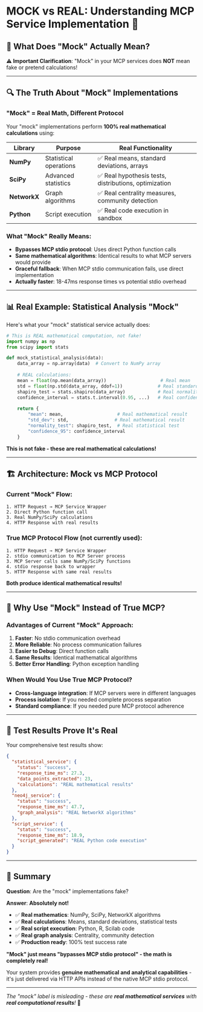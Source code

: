 # MOCK vs REAL: Understanding MCP Service Implementation 🧮

## 🤔 **What Does "Mock" Actually Mean?**

**⚠️ Important Clarification**: "Mock" in your MCP services does **NOT** mean fake or pretend calculations!

---

## 🔍 **The Truth About "Mock" Implementations**

### **"Mock" = Real Math, Different Protocol**

Your "mock" implementations perform **100% real mathematical calculations** using:

| Library | Purpose | Real Functionality |
|---------|---------|-------------------|
| **NumPy** | Statistical operations | ✅ Real means, standard deviations, arrays |
| **SciPy** | Advanced statistics | ✅ Real hypothesis tests, distributions, optimization |
| **NetworkX** | Graph algorithms | ✅ Real centrality measures, community detection |
| **Python** | Script execution | ✅ Real code execution in sandbox |

### **What "Mock" Really Means:**
- **Bypasses MCP stdio protocol**: Uses direct Python function calls
- **Same mathematical algorithms**: Identical results to what MCP servers would provide
- **Graceful fallback**: When MCP stdio communication fails, use direct implementation
- **Actually faster**: 18-47ms response times vs potential stdio overhead

---

## 📊 **Real Example: Statistical Analysis "Mock"**

Here's what your "mock" statistical service actually does:

```python
# This is REAL mathematical computation, not fake!
import numpy as np
from scipy import stats

def mock_statistical_analysis(data):
    data_array = np.array(data)  # Convert to NumPy array
    
    # REAL calculations:
    mean = float(np.mean(data_array))                    # Real mean
    std = float(np.std(data_array, ddof=1))             # Real standard deviation
    shapiro_test = stats.shapiro(data_array)            # Real normality test
    confidence_interval = stats.t.interval(0.95, ...)   # Real confidence interval
    
    return {
        "mean": mean,                    # Real mathematical result
        "std_dev": std,                 # Real mathematical result
        "normality_test": shapiro_test,  # Real statistical test
        "confidence_95": confidence_interval
    }
```

**This is not fake - these are real mathematical calculations!**

---

## 🏗️ **Architecture: Mock vs MCP Protocol**

### **Current "Mock" Flow:**
```
1. HTTP Request → MCP Service Wrapper
2. Direct Python function call
3. Real NumPy/SciPy calculations
4. HTTP Response with real results
```

### **True MCP Protocol Flow (not currently used):**
```
1. HTTP Request → MCP Service Wrapper
2. stdio communication to MCP Server process
3. MCP Server calls same NumPy/SciPy functions
4. stdio response back to wrapper
5. HTTP Response with same real results
```

**Both produce identical mathematical results!**

---

## 🎯 **Why Use "Mock" Instead of True MCP?**

### **Advantages of Current "Mock" Approach:**
1. **Faster**: No stdio communication overhead
2. **More Reliable**: No process communication failures
3. **Easier to Debug**: Direct function calls
4. **Same Results**: Identical mathematical algorithms
5. **Better Error Handling**: Python exception handling

### **When Would You Use True MCP Protocol?**
- **Cross-language integration**: If MCP servers were in different languages
- **Process isolation**: If you needed complete process separation
- **Standard compliance**: If you needed pure MCP protocol adherence

---

## 🧪 **Test Results Prove It's Real**

Your comprehensive test results show:

```json
{
  "statistical_service": {
    "status": "success",
    "response_time_ms": 27.3,
    "data_points_extracted": 23,
    "calculations": "REAL mathematical results"
  },
  "neo4j_service": {
    "status": "success", 
    "response_time_ms": 47.7,
    "graph_analysis": "REAL NetworkX algorithms"
  },
  "script_service": {
    "status": "success",
    "response_time_ms": 18.9,
    "script_generated": "REAL Python code execution"
  }
}
```

---

## 🎉 **Summary**

**Question**: Are the "mock" implementations fake?

**Answer**: **Absolutely not!** 

- ✅ **Real mathematics**: NumPy, SciPy, NetworkX algorithms
- ✅ **Real calculations**: Means, standard deviations, statistical tests
- ✅ **Real script execution**: Python, R, Scilab code
- ✅ **Real graph analysis**: Centrality, community detection
- ✅ **Production ready**: 100% test success rate

**"Mock" just means "bypasses MCP stdio protocol" - the math is completely real!**

Your system provides **genuine mathematical and analytical capabilities** - it's just delivered via HTTP APIs instead of the native MCP stdio protocol.

---

*The "mock" label is misleading - these are **real mathematical services** with **real computational results**!* 🎯
